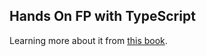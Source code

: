 ## Hands On FP with TypeScript

Learning more about it from [this book](https://www.amazon.com/Hands-Functional-Programming-TypeScript-applications/dp/1788831438).
